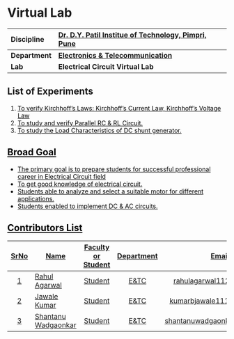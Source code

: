 # Virtual Lab


<b> Discipline | <b>   [Dr. D.Y. Patil Institue of Technology, Pimpri, Pune](https://engg.dypvp.edu.in/)
:--|:--|
<b>Department | <b> [Electronics & Telecommunication](https://engg.dypvp.edu.in/electronics-telecommunication.aspx)
<b> Lab | <b> Electrical Circuit Virtual Lab

## List of Experiments
1. <a href="exp1" style="color:black">To verify Kirchhoff’s Laws: Kirchhoff’s Current Law, Kirchhoff’s Voltage Law</a>
2. <a href="exp2" style="color:black">To study and verify Parallel RC & RL Circuit.</a>
3. <a href="exp3" style="color:black">To study the Load Characteristics of DC shunt generator.

## Broad Goal
* The primary goal is to prepare students for successful professional career in Electrical Circuit field
* To get good knowledge of electrical circuit.
* Students able to analyze and select a suitable motor for different applications.
* Students enabled to implement DC & AC circuits.

## Contributors List

SrNo | Name | Faculty or Student | Department| Email id | Github Profile
:---:|----------------------|:---:|:---:|:---:|:---:|
1 | Rahul Agarwal | Student | E&TC |rahulagarwal1126@gmail.com|https://github.com/RahulAgrwal
2 | Jawale Kumar | Student | E&TC  |kumarbjawale11122@gmail.com|https://github.com/JKumar-J
3 | Shantanu Wadgaonkar | Student | E&TC  |shantanuwadgaonkar0@yahoo.com|https://github.com/wadgaonkars
<br>
